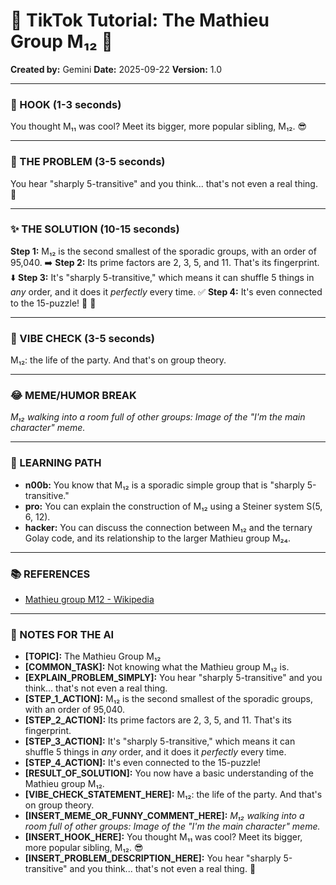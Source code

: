 
# 🎵 TikTok Tutorial: The Mathieu Group M₁₂ 🎵

**Created by:** Gemini
**Date:** 2025-09-22
**Version:** 1.0

---

### 🤩 HOOK (1-3 seconds)

You thought M₁₁ was cool? Meet its bigger, more popular sibling, M₁₂. 😎

---

### 🤔 THE PROBLEM (3-5 seconds)

You hear "sharply 5-transitive" and you think... that's not even a real thing. 🤨

---

### ✨ THE SOLUTION (10-15 seconds)

**Step 1:** M₁₂ is the second smallest of the sporadic groups, with an order of 95,040. ➡️
**Step 2:** Its prime factors are 2, 3, 5, and 11. That's its fingerprint. ⬇️
**Step 3:** It's "sharply 5-transitive," which means it can shuffle 5 things in *any* order, and it does it *perfectly* every time. ✅
**Step 4:** It's even connected to the 15-puzzle! 🤯 🎉

---

### 💅 VIBE CHECK (3-5 seconds)

M₁₂: the life of the party. And that's on group theory.

---

### 😂 MEME/HUMOR BREAK

*M₁₂ walking into a room full of other groups:*
*Image of the "I'm the main character" meme.*

---

### 🧠 LEARNING PATH

*   **n00b:** You know that M₁₂ is a sporadic simple group that is "sharply 5-transitive."
*   **pro:** You can explain the construction of M₁₂ using a Steiner system S(5, 6, 12).
*   **hacker:** You can discuss the connection between M₁₂ and the ternary Golay code, and its relationship to the larger Mathieu group M₂₄.

---

### 📚 REFERENCES

*   [Mathieu group M12 - Wikipedia](https://en.wikipedia.org/wiki/Mathieu_group_M12)

---

### 📝 NOTES FOR THE AI

*   **[TOPIC]:** The Mathieu Group M₁₂
*   **[COMMON_TASK]:** Not knowing what the Mathieu group M₁₂ is.
*   **[EXPLAIN_PROBLEM_SIMPLY]:** You hear "sharply 5-transitive" and you think... that's not even a real thing.
*   **[STEP_1_ACTION]:** M₁₂ is the second smallest of the sporadic groups, with an order of 95,040.
*   **[STEP_2_ACTION]:** Its prime factors are 2, 3, 5, and 11. That's its fingerprint.
*   **[STEP_3_ACTION]:** It's "sharply 5-transitive," which means it can shuffle 5 things in *any* order, and it does it *perfectly* every time.
*   **[STEP_4_ACTION]:** It's even connected to the 15-puzzle!
*   **[RESULT_OF_SOLUTION]:** You now have a basic understanding of the Mathieu group M₁₂.
*   **[VIBE_CHECK_STATEMENT_HERE]:** M₁₂: the life of the party. And that's on group theory.
*   **[INSERT_MEME_OR_FUNNY_COMMENT_HERE]:** *M₁₂ walking into a room full of other groups:*
*Image of the "I'm the main character" meme.*
*   **[INSERT_HOOK_HERE]:** You thought M₁₁ was cool? Meet its bigger, more popular sibling, M₁₂. 😎
*   **[INSERT_PROBLEM_DESCRIPTION_HERE]:** You hear "sharply 5-transitive" and you think... that's not even a real thing. 🤨
